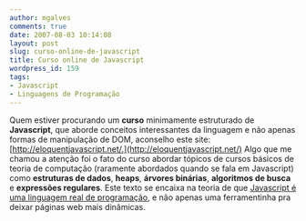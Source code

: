 ```yaml
---
author: mgalves
comments: true
date: 2007-08-03 10:14:08
layout: post
slug: curso-online-de-javascript
title: Curso online de Javascript
wordpress_id: 159
tags:
- Javascript
- Linguagens de Programação
---
```


Quem estiver procurando um **curso** minimamente estruturado de **Javascript**, que aborde conceitos interessantes da linguagem e não apenas formas de manipulação de DOM, aconselho este site: [http://eloquentjavascript.net/.](http://eloquentjavascript.net/)
Algo que me chamou a atenção foi o fato do curso abordar tópicos de cursos básicos de teoria de computação (raramente abordados quando se fala em Javascript)  como **estruturas de dados**, **heaps**, **árvores binárias**, **algoritmos de busca** e **expressões regulares**.  Este texto se encaixa na teoria de que [Javascript é uma linguagem real de programação](http://log4dev.wordpress.com/2007/07/12/javascript-e-uma-linguagem-seria/), e não apenas uma ferramentinha pra deixar páginas web mais dinâmicas.
